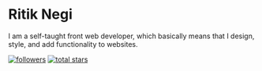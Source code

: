 # Ritik Negi

I am a self-taught front web developer, which basically means that I design, style, and add functionality to websites.


   <p align="left">
      <a href="https://github.com/ritikNegi2022?tab=followers">
         <img alt="followers" title="Follow me on Github" src="https://custom-icon-badges.demolab.com/github/followers/m4tt72?color=236ad3&labelColor=1155ba&style=for-the-badge&logo=person-add&label=Follow&logoColor=white"/></a>
      <a href="https://github.com/ritikNegi2022?tab=repositories&sort=stargazers">
         <img alt="total stars" title="Total stars on GitHub" src="https://custom-icon-badges.demolab.com/github/stars/m4tt72?color=55960c&style=for-the-badge&labelColor=488207&logo=star"/></a>
   </p>
